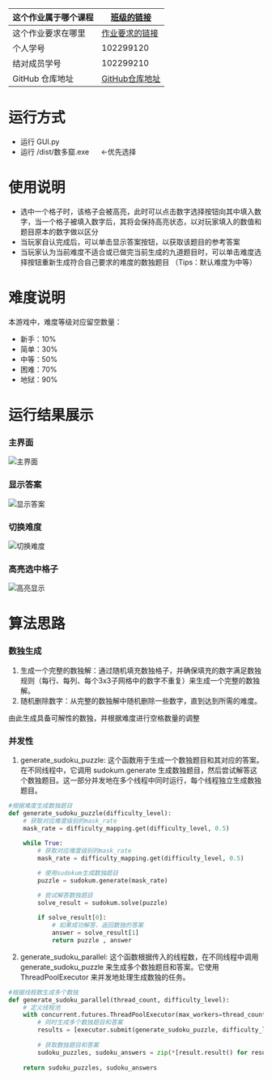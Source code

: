 |这个作业属于哪个课程|[班级的链接](https://bbs.csdn.net/forums/fzusdn-0831)|
|-- |-- |
|这个作业要求在哪里|[作业要求的链接](https://bbs.csdn.net/topics/617255492)|
|个人学号|102299120|
| 结对成员学号 |102299210|
|GitHub 仓库地址|[GitHub仓库地址](https://github.com/Leen-Ouyang/Sudoku)|


# 运行方式
- 运行 GUI.py
- 运行 /dist/数多窟.exe &nbsp;&nbsp;&nbsp;&nbsp;&nbsp;←优先选择

# 使用说明
- 选中一个格子时，该格子会被高亮，此时可以点击数字选择按钮向其中填入数字，当一个格子被填入数字后，其将会保持高亮状态，以对玩家填入的数值和题目原本的数字做以区分
- 当玩家自认完成后，可以单击显示答案按钮，以获取该题目的参考答案
- 当玩家认为当前难度不适合或已做完当前生成的九道题目时，可以单击难度选择按钮重新生成符合自己要求的难度的数独题目
（Tips：默认难度为中等）

# 难度说明
本游戏中，难度等级对应留空数量：
- 新手：10%
- 简单：30%
- 中等：50%
- 困难：70%
- 地狱：90%

# 运行结果展示
### 主界面
![主界面](/images/1.png)
### 显示答案
![显示答案](/images/answer.png)
### 切换难度
![切换难度](/images/difficultchange.png)
### 高亮选中格子
![高亮显示](/images/select.png)

# 算法思路
### 数独生成
1. 生成一个完整的数独解：通过随机填充数独格子，并确保填充的数字满足数独规则（每行、每列、每个3x3子网格中的数字不重复）来生成一个完整的数独解。
2. 随机删除数字：从完整的数独解中随机删除一些数字，直到达到所需的难度。

由此生成具备可解性的数独，并根据难度进行空格数量的调整
### 并发性
1. generate_sudoku_puzzle:
这个函数用于生成一个数独题目和其对应的答案。在不同线程中，它调用 sudokum.generate 生成数独题目，然后尝试解答这个数独题目。这一部分并发地在多个线程中同时运行，每个线程独立生成数独题目。
```python
#根据难度生成数独题目
def generate_sudoku_puzzle(difficulty_level):
    # 获取对应难度级别的mask_rate
    mask_rate = difficulty_mapping.get(difficulty_level, 0.5)
    
    while True:
        # 获取对应难度级别的mask_rate
        mask_rate = difficulty_mapping.get(difficulty_level, 0.5)

        # 使用sudokum生成数独题目
        puzzle = sudokum.generate(mask_rate)

        # 尝试解答数独题目
        solve_result = sudokum.solve(puzzle)
    
        if solve_result[0]:
            # 如果成功解答，返回数独的答案
            answer = solve_result[1]
            return puzzle , answer
```
2. generate_sudoku_parallel:
这个函数根据传入的线程数，在不同线程中调用 generate_sudoku_puzzle 来生成多个数独题目和答案。它使用 ThreadPoolExecutor 来并发地处理生成数独的任务。
```python
#根据线程数生成多个数独
def generate_sudoku_parallel(thread_count, difficulty_level):
    # 定义线程池
    with concurrent.futures.ThreadPoolExecutor(max_workers=thread_count) as executor:
        # 同时生成多个数独题目和答案
        results = [executor.submit(generate_sudoku_puzzle, difficulty_level) for _ in range(thread_count)]
        
        # 获取数独题目和答案
        sudoku_puzzles, sudoku_answers = zip(*[result.result() for result in results])
    
    return sudoku_puzzles, sudoku_answers
```
